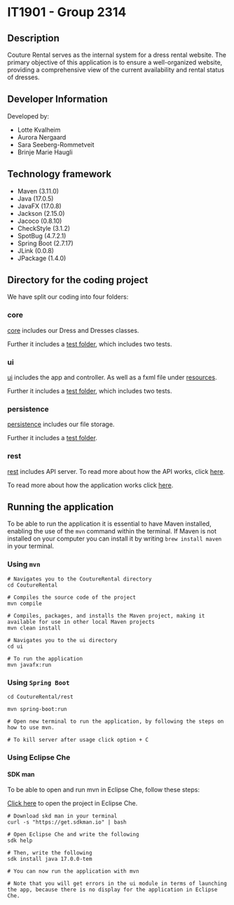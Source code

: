 # IT1901 - Group 2314

## Description
Couture Rental serves as the internal system for a dress rental website. The primary objective of this application is to ensure a well-organized website, providing a comprehensive view of the current availability and rental status of dresses.


## Developer Information
Developed by:
- Lotte Kvalheim
- Aurora Nergaard
- Sara Seeberg-Rommetveit
- Brinje Marie Haugli


## Technology framework
- Maven (3.11.0)
- Java (17.0.5)
- JavaFX (17.0.8)
- Jackson (2.15.0)
- Jacoco (0.8.10)
- CheckStyle (3.1.2)
- SpotBug (4.7.2.1)
- Spring Boot (2.7.17)
- JLink (0.0.8)
- JPackage (1.4.0)

## Directory for the coding project

We have split our coding into four folders:

### core
[core](/CoutureRental/core/src/) includes our Dress and Dresses classes.

Further it includes a [test folder](/CoutureRental/core/src/test/java/core/), which includes two tests.

### ui
[ui](/CoutureRental/ui/src/main/) includes the app and controller. As well as a fxml file under [resources](/CoutureRental/ui/src/main/resources/ui/).

Further it includes a [test folder](/CoutureRental/ui/src/test/java/ui/), which includes two tests.


### persistence
[persistence](/CoutureRental/persistence/src/main/java) includes our file storage.

Further it includes a [test folder](/CoutureRental/persistence/src/test/java/persistence).

### rest
[rest](/CoutureRental/rest/src/main/java/) includes API server. To read more about how the API works, click [here](/CoutureRental/rest/README.md).


To read more about how the application works click [here](/CoutureRental/README.md).

## Running the application
To be able to run the application it is essential to have Maven installed, enabling the use of the `mvn` command within the terminal.
If Maven is not installed on your computer you can install it by writing `brew install maven` in your terminal.


### Using `mvn`
```shell
# Navigates you to the CoutureRental directory
cd CoutureRental

# Compiles the source code of the project
mvn compile

# Compiles, packages, and installs the Maven project, making it available for use in other local Maven projects
mvn clean install

# Navigates you to the ui directory
cd ui

# To run the application
mvn javafx:run

```

### Using `Spring Boot`


```shell
cd CoutureRental/rest

mvn spring-boot:run

# Open new terminal to run the application, by following the steps on how to use mvn.

# To kill server after usage click option + C
```

### Using Eclipse Che
#### SDK man
To be able to open and run mvn in Eclipse Che, follow these steps:

[Click here](https://che.stud.ntnu.no/#https://gitlab.stud.idi.ntnu.no/it1901/groups-2023/gr2314/gr2314?new) to open the project in Eclipse Che.

``` shell
# Download skd man in your terminal
curl -s "https://get.sdkman.io" | bash

# Open Eclipse Che and write the following
sdk help

# Then, write the following
sdk install java 17.0.0-tem

# You can now run the application with mvn

# Note that you will get errors in the ui module in terms of launching the app, because there is no display for the application in Eclipse Che.

```